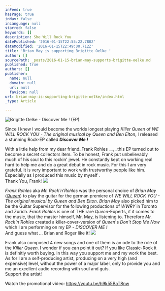 ```yaml
---
inFeed: true
hasPage: true
inNav: false
inLanguage: null
starred: false
keywords: []
description: She Will Rock You
datePublished: '2016-01-15T22:55:22.780Z'
dateModified: '2016-01-15T22:49:00.712Z'
title: 'Brian May is supporting Brigitte Oelke '
author: []
sourcePath: _posts/2016-01-15-brian-may-supports-brigitte-oelke.md
published: true
authors: []
publisher:
  name: null
  domain: null
  url: null
  favicon: null
url: brian-may-is-supporting-brigitte-oelke/index.html
_type: Article

---
```

![Brigitte Oelke - Discover Me ! (EP)](https://s3-us-west-2.amazonaws.com/the-grid-img/p/7331136fe10b7caa681cce36ad5c809ec83a948a.jpg)

Since I knew I would become the worlds longest playing _Killer Queen_ of _WE WILL ROCK YOU - The original musical by Queen and Ben Elton_, I released a stunning Rock-EP called _**Discover Me !**_

With a little help from my dear friend_Frank Rohles __, _this EP turned out to become a secret collectors item. To be honest, Frank put unbelievably much of his soul to this rockin' jewel. He constantly kept on working real hard to help me and do a great debut in rock music. For this I am very grateful. It is very important to work with trustworthy people like him. Especially as I produced this music by myself .   
Thank You, Frank!
![](https://s3-us-west-2.amazonaws.com/the-grid-img/p/657d3b80c914e28d02252879574cd7b629bd4ca8.jpg)

_Frank Rohles_ aka _Mr. Rock'n'Rohles_ was the personal choice of _Brian May_ ([_Queen_][0]) to play the guitar for the german premiere of _WE WILL ROCK YOU - The original musical by Queen and Ben Elton_. _Brian May_ also picked him to be the Guitar Supervisor for the following productions of _WWRY_ in Toronto and Zurich. _Frank Rohles_ is one of THE rare _Queen_-Experts, if it comes to the music, that the master himself, Mr. May, is listening to. Therefore _Mr. Rock'n'Rohles_ created a killer-cover-version of _Queen_'s _Don't Stop Me Now_ which I am performing on my EP - _DISCOVER ME !_  
And guess what ... Brian and Roger like it!
![](https://s3-us-west-2.amazonaws.com/the-grid-img/p/228589567ae2e8aed2bc1fc6659b9d8d7b506da4.jpg)

Frank also composed 4 new songs and one of them is an ode to the role of the  _Killer Queen_. I wonder if you can point it out? If you like Classic-Rock it is definitly worth buying. In this way you support me and my work the best. As for I am a self-producing artist, producing on a very high (and expensive) level, without the power of a major label, only to provide you and me an excellent audio recording with soul and guts.   
Support the artist!

Watch the promotional video: https://youtu.be/h9k55BaT8nw

[0]: null
